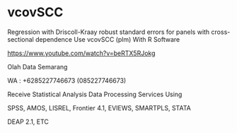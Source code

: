 # vcovSCC
Regression with Driscoll-Kraay robust standard errors for panels with cross-sectional dependence Use vcovSCC (plm) With R Software

https://www.youtube.com/watch?v=beRTX5RJokg

Olah Data Semarang

WA : +6285227746673 (085227746673)

Receive Statistical Analysis Data Processing Services Using

SPSS, AMOS, LISREL, Frontier 4.1, EVIEWS, SMARTPLS, STATA

DEAP 2.1, ETC
